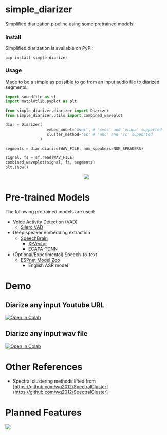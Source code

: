 # simple_diarizer
Simplified diarization pipeline using some pretrained models.

### Install

Simplified diarization is available on PyPI:

```
pip install simple-diarizer
```

### Usage

Made to be a simple as possible to go from an input audio file to diarized segments.

```python
import soundfile as sf
import matplotlib.pyplot as plt

from simple_diarizer.diarizer import Diarizer
from simple_diarizer.utils import combined_waveplot

diar = Diarizer(
                  embed_model='xvec', # 'xvec' and 'ecapa' supported
                  cluster_method='sc' # 'ahc' and 'sc' supported
               )

segments = diar.diarize(WAV_FILE, num_speakers=NUM_SPEAKERS)

signal, fs = sf.read(WAV_FILE)
combined_waveplot(signal, fs, segments)
plt.show()
```

<p align="center">
  <img src="media/diarized_waveplot.png?raw=true">
</p>


# Pre-trained Models

The following pretrained models are used:

 - Voice Activity Detection (VAD)
     - [Silero VAD](https://github.com/snakers4/silero-vad)
 - Deep speaker embedding extraction
     - [SpeechBrain](https://github.com/speechbrain/speechbrain)
        - [X-Vector](https://huggingface.co/speechbrain/spkrec-xvect-voxceleb)
        - [ECAPA-TDNN](https://huggingface.co/speechbrain/spkrec-ecapa-voxceleb)
 - (Optional/Experimental) Speech-to-text
     - [ESPnet Model Zoo](https://github.com/espnet/espnet_model_zoo)
        - English ASR model

# Demo
## Diarize any input Youtube URL

[![Open In Colab](https://colab.research.google.com/assets/colab-badge.svg)](https://colab.research.google.com/drive/1nMKHOTTROwQitOXQEYq35lvv7nyTOlpe?usp=sharing)

## Diarize any input wav file

[![Open In Colab](https://colab.research.google.com/assets/colab-badge.svg)](https://colab.research.google.com/drive/1tG8TXxPDv9211bZcxhH6CTRKS6bsTRjA#scrollTo=R2kKRXLo9mJr)

# Other References

- Spectral clustering methods lifted from [https://github.com/wq2012/SpectralCluster](https://github.com/wq2012/SpectralCluster)


# Planned Features

[![](https://shields.io/badge/simple__diarizer-Trello-blue?logo=Trello&style=flat)](https://trello.com/b/2ZN9ybC1/simplediarizer)
